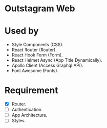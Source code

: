 # Outstagram Web

# Used by

- Style Components (CSS).
- React Router (Router).
- React Hook Form (Form).
- React Helmet Async (App Title Dynamically).
- Apollo Client (Access Graphql API).
- Font Awesome (Fonts).

# Requirement

- [x] Router.
- [ ] Authentication.
- [ ] App Architecture.
- [ ] Styles.
